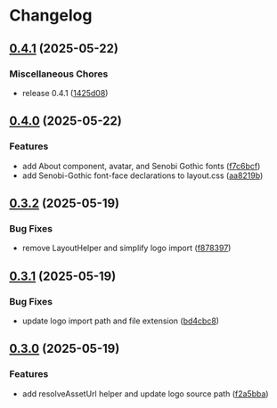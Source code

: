 # Changelog

## [0.4.1](https://github.com/elct9620/slidev-theme-terraforming/compare/v0.4.0...v0.4.1) (2025-05-22)


### Miscellaneous Chores

* release 0.4.1 ([1425d08](https://github.com/elct9620/slidev-theme-terraforming/commit/1425d0886e6023be7efb3cab41f77833a4822744))

## [0.4.0](https://github.com/elct9620/slidev-theme-terraforming/compare/v0.3.2...v0.4.0) (2025-05-22)


### Features

* add About component, avatar, and Senobi Gothic fonts ([f7c6bcf](https://github.com/elct9620/slidev-theme-terraforming/commit/f7c6bcf2ccd0196a5cf439b9fd8a89d97b96bb1d))
* add Senobi-Gothic font-face declarations to layout.css ([aa8219b](https://github.com/elct9620/slidev-theme-terraforming/commit/aa8219b44b3381bef3c1d35ce668983edf315c94))

## [0.3.2](https://github.com/elct9620/slidev-theme-terraforming/compare/v0.3.1...v0.3.2) (2025-05-19)


### Bug Fixes

* remove LayoutHelper and simplify logo import ([f878397](https://github.com/elct9620/slidev-theme-terraforming/commit/f8783975fa88efacedac842a0a377cd0d0ae624a))

## [0.3.1](https://github.com/elct9620/slidev-theme-terraforming/compare/v0.3.0...v0.3.1) (2025-05-19)


### Bug Fixes

* update logo import path and file extension ([bd4cbc8](https://github.com/elct9620/slidev-theme-terraforming/commit/bd4cbc86434d46c7949eb300b27a452373c4232c))

## [0.3.0](https://github.com/elct9620/slidev-theme-terraforming/compare/v0.2.0...v0.3.0) (2025-05-19)


### Features

* add resolveAssetUrl helper and update logo source path ([f2a5bba](https://github.com/elct9620/slidev-theme-terraforming/commit/f2a5bba67c4f3ff8d68455849fc29fbf4042d8e9))

